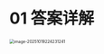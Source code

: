 # 01 答案详解

<img src="https://cvp.oss-cn-shanghai.aliyuncs.com/202510192242351.png" alt="image-20251019224231241" style="zoom:50%;" />



